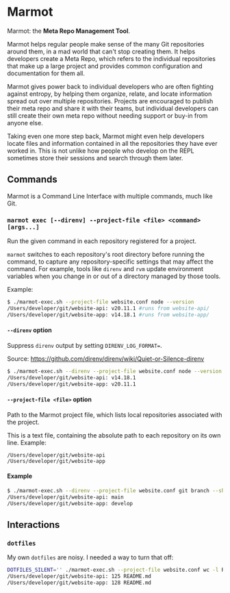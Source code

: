 # Marmot

Marmot: the **Meta Repo Management Tool**.

Marmot helps regular people make sense of the many Git repositories around them, in a mad world that
can't stop creating them.  It helps developers create a Meta Repo, which refers to the individual
repositories that make up a large project and provides common configuration and documentation for
them all.

Marmot gives power back to individual developers who are often fighting against entropy, by helping
them organize, relate, and locate information spread out over multiple repositories.  Projects are
encouraged to publish their meta repo and share it with their teams, but individual developers can
still create their own meta repo without needing support or buy-in from anyone else.

Taking even one more step back, Marmot might even help developers locate files and information
contained in all the repositories they have ever worked in.  This is not unlike how people who
develop on the REPL sometimes store their sessions and search through them later.

## Commands

Marmot is a Command Line Interface with multiple commands, much like Git.

### `marmot exec [--direnv] --project-file <file> <command> [args...]`

Run the given command in each repository registered for a project.

`marmot` switches to each repository's root directory before running the command, to capture any
repository-specific settings that may affect the command.  For example, tools like `direnv` and
`rvm` update environment variables when you change in or out of a directory managed by those tools.

Example:

```sh
$ ./marmot-exec.sh --project-file website.conf node --version
/Users/developer/git/website-api: v20.11.1 #runs from website-api/
/Users/developer/git/website-app: v14.18.1 #runs from website-app/
```

#### `--direnv` option

Suppress `direnv` output by setting `DIRENV_LOG_FORMAT=`.

Source: <https://github.com/direnv/direnv/wiki/Quiet-or-Silence-direnv>

```sh
$ ./marmot-exec.sh --direnv --project-file website.conf node --version
/Users/developer/git/website-api: v14.18.1
/Users/developer/git/website-app: v20.11.1
```

#### `--project-file <file>` option

Path to the Marmot project file, which lists local repositories associated with the project.

This is a text file, containing the absolute path to each repository on its own line.  Example:

```text
/Users/developer/git/website-api
/Users/developer/git/website-app
```

#### Example

```sh
$ ./marmot-exec.sh --direnv --project-file website.conf git branch --show-current
/Users/developer/git/website-api: main
/Users/developer/git/website-app: develop
```

## Interactions

### `dotfiles`

My own `dotfiles` are noisy.  I needed a way to turn that off:

```sh
DOTFILES_SILENT='' ./marmot-exec.sh --project-file website.conf wc -l README.md
/Users/developer/git/website-api: 125 README.md
/Users/developer/git/website-app: 128 README.md
```
